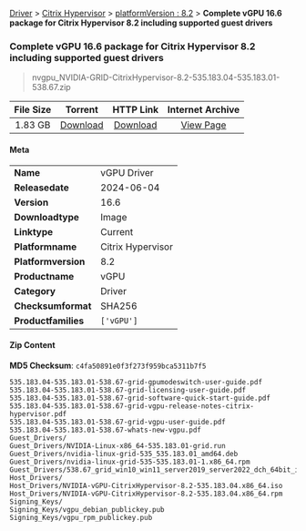 
[Driver](/README.md)  >  [Citrix Hypervisor](/index/Driver/Citrix_Hypervisor.md)  >  [platformVersion : 8.2](/index/Driver/Citrix_Hypervisor/8.2.md)  >  **Complete vGPU 16.6 package for Citrix Hypervisor 8.2 including supported guest drivers**


###    Complete vGPU 16.6 package for Citrix Hypervisor 8.2 including supported guest drivers

> nvgpu_NVIDIA-GRID-CitrixHypervisor-8.2-535.183.04-535.183.01-538.67.zip   


| **File Size** | **Torrent**  | **HTTP Link** | **Internet Archive** |
|:-------------:|:------------:|:-------------:|:--------------------:|
| 1.83 GB |  [Download](https://archive.org/download/nvgpu_NVIDIA-GRID-CitrixHypervisor-8.2-535.183.04-535.183.01-538.67.zip/nvgpu_NVIDIA-GRID-CitrixHypervisor-8.2-535.183.04-535.183.01-538.67.zip_archive.torrent)       | [Download](https://archive.org/compress/nvgpu_NVIDIA-GRID-CitrixHypervisor-8.2-535.183.04-535.183.01-538.67.zip) | [View Page](https://archive.org/details/nvgpu_NVIDIA-GRID-CitrixHypervisor-8.2-535.183.04-535.183.01-538.67.zip)       |

#### Meta

<table>
<tr><td><strong>Name</strong></td><td>vGPU Driver</td></tr>
<tr><td><strong>Releasedate</strong></td><td>2024-06-04</td></tr>
<tr><td><strong>Version</strong></td><td>16.6</td></tr>
<tr><td><strong>Downloadtype</strong></td><td>Image</td></tr>
<tr><td><strong>Linktype</strong></td><td>Current</td></tr>
<tr><td><strong>Platformname</strong></td><td>Citrix Hypervisor</td></tr>
<tr><td><strong>Platformversion</strong></td><td>8.2</td></tr>
<tr><td><strong>Productname</strong></td><td>vGPU</td></tr>
<tr><td><strong>Category</strong></td><td>Driver</td></tr>
<tr><td><strong>Checksumformat</strong></td><td>SHA256</td></tr>
<tr><td><strong>Productfamilies</strong></td><td><code>['vGPU']</code></td></tr>
</table>

#### Zip Content

**MD5 Checksum**: `c4fa50891e0f3f273f959bca5311b7f5`

```text
535.183.04-535.183.01-538.67-grid-gpumodeswitch-user-guide.pdf
535.183.04-535.183.01-538.67-grid-licensing-user-guide.pdf
535.183.04-535.183.01-538.67-grid-software-quick-start-guide.pdf
535.183.04-535.183.01-538.67-grid-vgpu-release-notes-citrix-hypervisor.pdf
535.183.04-535.183.01-538.67-grid-vgpu-user-guide.pdf
535.183.04-535.183.01-538.67-whats-new-vgpu.pdf
Guest_Drivers/
Guest_Drivers/NVIDIA-Linux-x86_64-535.183.01-grid.run
Guest_Drivers/nvidia-linux-grid-535_535.183.01_amd64.deb
Guest_Drivers/nvidia-linux-grid-535-535.183.01-1.x86_64.rpm
Guest_Drivers/538.67_grid_win10_win11_server2019_server2022_dch_64bit_international.exe
Host_Drivers/
Host_Drivers/NVIDIA-vGPU-CitrixHypervisor-8.2-535.183.04.x86_64.iso
Host_Drivers/NVIDIA-vGPU-CitrixHypervisor-8.2-535.183.04.x86_64.rpm
Signing_Keys/
Signing_Keys/vgpu_debian_publickey.pub
Signing_Keys/vgpu_rpm_publickey.pub
```